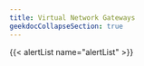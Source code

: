 ```yaml
---
title: Virtual Network Gateways
geekdocCollapseSection: true
---
```


{{< alertList name="alertList" >}}
